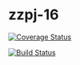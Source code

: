 # zzpj-16

[![Coverage Status](https://coveralls.io/repos/github/rearus/zzpj-16/badge.svg?branch=master)](https://coveralls.io/github/rearus/zzpj-16?branch=master)

[![Build Status](https://travis-ci.org/rearus/zzpj-16.svg?branch=master)](https://travis-ci.org/rearus/zzpj-16)
